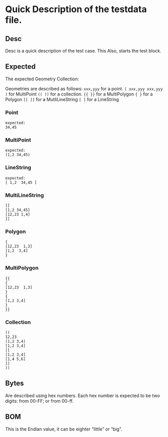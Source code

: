 # Quick Description of the testdata file.

## Desc
Desc is a quick description of the test case.
This Also, starts the test block.

## Expected

The expected Geometry Collection:

Geometries are described as follows:
`xxx,yyy` for a point.
`( xxx,yyy xxx,yyy )` for MultiPoint
`(( ))` for a collection.
`{{ }}` for a MultiPolygon
`{ }` for a Polygon
`[[ ]]` for a MutliLineString
`[ ]` for a LineString

### Point
```
expected:
34,45
```

### MultiPoint
```
expected:
(1,2 34,45)
```

### LineString
```
expected:
[ 1,2  34,45 ]
```

### MultiLineString
```
[[
[1,2 34,45]
[12,23 1,4]
]]
```
### Polygon
```
{
[12,23  1,3]
[1,2  3,4]
}
```

### MultiPolygon
```
{{
{
[12,23  1,3]
}
{
[1,2 3,4]
}
}}
```
### Collection
```
((
12,23
(1,2 3,4)
[1,2 3,4]
[[
[1,2 3,4]
[1,4 5,6]
]]
))
```
## Bytes 

Are described using hex numbers. Each hex number is expected to be two digits: from 00-FF; or from 00-ff.

## BOM

This is the Endian value, it can be eighter “little” or “big”.

